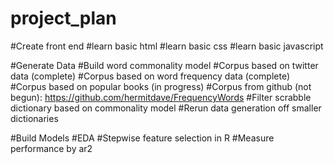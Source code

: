 # project_plan

#Create front end
  #learn basic html
  #learn basic css
  #learn basic javascript

#Generate Data
  #Build word commonality model
    #Corpus based on twitter data (complete)
    #Corpus based on word frequency data (complete)
    #Corpus based on popular books (in progress)
    #Corpus from github (not begun): https://github.com/hermitdave/FrequencyWords
  #Filter scrabble dictionary based on commonality model
  #Rerun data generation off smaller dictionaries

#Build Models
  #EDA
  #Stepwise feature selection in R
  #Measure performance by ar2
